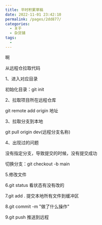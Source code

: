 ```yaml
---
title: 平时积累草稿
date: 2022-11-01 23:42:10
permalink: /pages/2dd877/
categories:
  - 关于
  - 杂货铺
tags:
  - 
---
```

啊

从远程仓拉取代码

1、进入对应目录

初始化目录：git init

2、拉取项目所在远程仓库

git remote add origin 地址

3、拉取分支到本地

git pull origin dev(远程分支名称)

4、出现过的问题

没有指定分支，导致提交的时候，没有提交成功

切换分支：git checkout -b main

5.修改文件

6.git status 看状态有没有改的

7.git add . 提交本地所有文件到缓冲区

8.git commit -m "做了什么操作"

9.git push 推送到远程